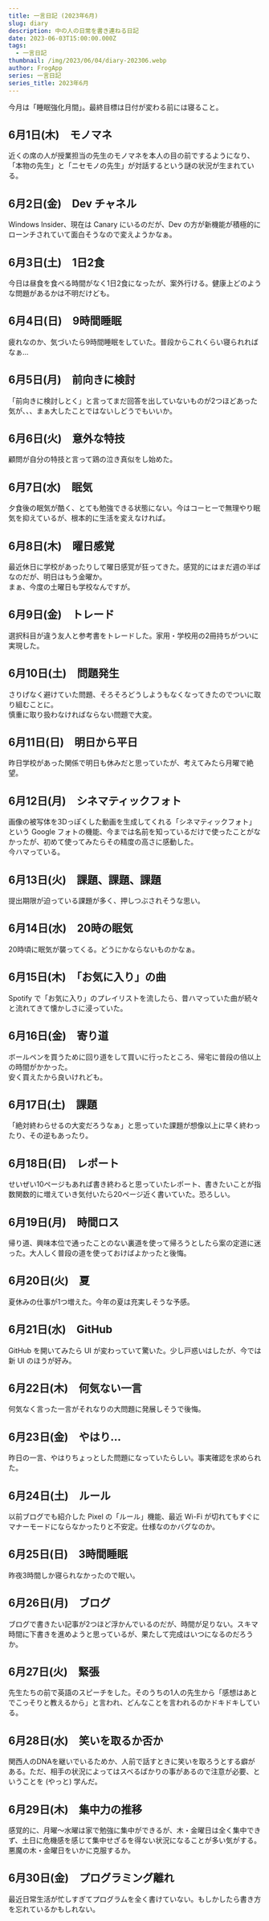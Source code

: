 ```yaml
---
title: 一言日記 (2023年6月)
slug: diary
description: 中の人の日常を書き連ねる日記
date: 2023-06-03T15:00:00.000Z
tags:
  - 一言日記
thumbnail: /img/2023/06/04/diary-202306.webp
author: FrogApp
series: 一言日記
series_title: 2023年6月
---
```


今月は「睡眠強化月間」。最終目標は日付が変わる前には寝ること。

## 6月1日(木)　モノマネ

近くの席の人が授業担当の先生のモノマネを本人の目の前でするようになり、「本物の先生」と「ニセモノの先生」が対話するという謎の状況が生まれている。

## 6月2日(金)　Dev チャネル

Windows Insider、現在は Canary にいるのだが、Dev の方が新機能が積極的にローンチされていて面白そうなので変えようかなぁ。

## 6月3日(土)　1日2食

今日は昼食を食べる時間がなく1日2食になったが、案外行ける。健康上どのような問題があるかは不明だけども。

## 6月4日(日)　9時間睡眠

疲れなのか、気づいたら9時間睡眠をしていた。普段からこれくらい寝られればなぁ…

## 6月5日(月)　前向きに検討

「前向きに検討しとく」と言ってまだ回答を出していないものが2つほどあった気が、、、まぁ大したことではないしどうでもいいか。

## 6月6日(火)　意外な特技

顧問が自分の特技と言って鶏の泣き真似をし始めた。

## 6月7日(水)　眠気

夕食後の眠気が酷く、とても勉強できる状態にない。今はコーヒーで無理やり眠気を抑えているが、根本的に生活を変えなければ。

## 6月8日(木)　曜日感覚

最近休日に学校があったりして曜日感覚が狂ってきた。感覚的にはまだ週の半ばなのだが、明日はもう金曜か。\
まぁ、今度の土曜日も学校なんですが。

## 6月9日(金)　トレード

選択科目が違う友人と参考書をトレードした。家用・学校用の2冊持ちがついに実現した。

## 6月10日(土)　問題発生

さりげなく避けていた問題、そろそろどうしようもなくなってきたのでついに取り組むことに。\
慎重に取り扱わなければならない問題で大変。

## 6月11日(日)　明日から平日

昨日学校があった関係で明日も休みだと思っていたが、考えてみたら月曜で絶望。

## 6月12日(月)　シネマティックフォト

画像の被写体を3Dっぽくした動画を生成してくれる「シネマティックフォト」という Google フォトの機能、今までは名前を知っているだけで使ったことがなかったが、初めて使ってみたらその精度の高さに感動した。\
今ハマっている。

## 6月13日(火)　課題、課題、課題

提出期限が迫っている課題が多く、押しつぶされそうな思い。

## 6月14日(水)　20時の眠気

20時頃に眠気が襲ってくる。どうにかならないものかなぁ。

## 6月15日(木)　「お気に入り」の曲

Spotify で「お気に入り」のプレイリストを流したら、昔ハマっていた曲が続々と流れてきて懐かしさに浸っていた。

## 6月16日(金)　寄り道

ボールペンを買うために回り道をして買いに行ったところ、帰宅に普段の倍以上の時間がかかった。\
安く買えたから良いけれども。

## 6月17日(土)　課題

「絶対終わらせるの大変だろうなぁ」と思っていた課題が想像以上に早く終わったり、その逆もあったり。

## 6月18日(日)　レポート

せいぜい10ページもあれば書き終わると思っていたレポート、書きたいことが指数関数的に増えていき気付いたら20ページ近く書いていた。恐ろしい。

## 6月19日(月)　時間ロス

帰り道、興味本位で通ったことのない裏道を使って帰ろうとしたら案の定道に迷った。大人しく普段の道を使っておけばよかったと後悔。

## 6月20日(火)　夏

夏休みの仕事が1つ増えた。今年の夏は充実しそうな予感。

## 6月21日(水)　GitHub

GitHub を開いてみたら UI が変わっていて驚いた。少し戸惑いはしたが、今では新 UI のほうが好み。

## 6月22日(木)　何気ない一言

何気なく言った一言がそれなりの大問題に発展しそうで後悔。

## 6月23日(金)　やはり…

昨日の一言、やはりちょっとした問題になっていたらしい。事実確認を求められた。

## 6月24日(土)　ルール

以前ブログでも紹介した Pixel の「ルール」機能、最近 Wi-Fi が切れてもすぐにマナーモードにならなかったりと不安定。仕様なのかバグなのか。

## 6月25日(日)　3時間睡眠

昨夜3時間しか寝られなかったので眠い。

## 6月26日(月)　ブログ

ブログで書きたい記事が2つほど浮かんでいるのだが、時間が足りない。スキマ時間に下書きを進めようと思っているが、果たして完成はいつになるのだろうか。

## 6月27日(火)　緊張

先生たちの前で英語のスピーチをした。そのうちの1人の先生から「感想はあとでこっそりと教えるから」と言われ、どんなことを言われるのかドキドキしている。

## 6月28日(水)　笑いを取るか否か

関西人のDNAを継いでいるためか、人前で話すときに笑いを取ろうとする癖がある。ただ、相手の状況によってはスベるばかりの事があるので注意が必要、ということを (やっと) 学んだ。

## 6月29日(木)　集中力の推移

感覚的に、月曜～水曜は家で勉強に集中ができるが、木・金曜日は全く集中できず、土日に危機感を感じて集中せざるを得ない状況になることが多い気がする。\
悪魔の木・金曜日をいかに克服するか。

## 6月30日(金)　プログラミング離れ

最近日常生活が忙しすぎてプログラムを全く書けていない。もしかしたら書き方を忘れているかもしれない。
